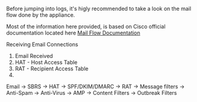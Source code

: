 Before jumping into logs, it's higly recommended to take a look on the mail flow done by the appliance.

Most of the information here provided, is based on Cisco official documentation located here [Mail Flow Documentation](https://www.cisco.com/c/en/us/td/docs/security/esa/esa11-1/user_guide/b_ESA_Admin_Guide_11_1/b_ESA_Admin_Guide_chapter_011.pdf)

Receiving Email Connections
1) Email Received 
2) HAT - Host Access Table 
3) RAT - Recipient Access Table
4) 

Email -> SBRS -> HAT -> SPF/DKIM/DMARC -> RAT -> Message filters -> Anti-Spam -> Anti-Virus -> AMP -> Content Filters -> Outbreak Filters

